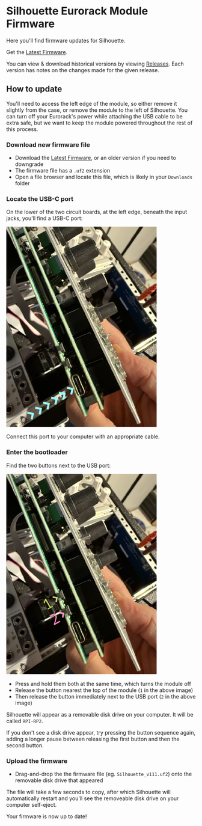 # Silhouette Eurorack Module Firmware

Here you'll find firmware updates for Silhouette.

Get the [Latest Firmware](https://github.com/whimsicalraps/Silhouette/releases/latest).

You can view & download historical versions by viewing [Releases](https://github.com/whimsicalraps/Silhouette/releases). Each version has notes on the changes made for the given release.

## How to update

You'll need to access the left edge of the module, so either remove it slightly from the case, or remove the module to the left of Silhouette. You can turn off your Eurorack's power while attaching the USB cable to be extra safe, but we want to keep the module powered throughout the rest of this process.

### Download new firmware file

* Download the [Latest Firmware](https://github.com/whimsicalraps/Silhouette/releases/latest), or an older version if you need to downgrade
* The firmware file has a `.uf2` extension
* Open a file browser and locate this file, which is likely in your `Downloads` folder

### Locate the USB-C port

On the lower of the two circuit boards, at the left edge, beneath the input jacks, you'll find a USB-C port:

![](images/usb-c.png)

Connect this port to your computer with an appropriate cable.

### Enter the bootloader

Find the two buttons next to the USB port:

![](images/1and2.png)

* Press and hold them both at the same time, which turns the module off
* Release the button nearest the top of the module (`1` in the above image)
* Then release the button immediately next to the USB port (`2` in the above image)

Silhouette will appear as a removable disk drive on your computer. It will be called `RPI-RP2`.

If you don't see a disk drive appear, try pressing the button sequence again, adding a longer pause between releasing the first button and then the second button.

### Upload the firmware

* Drag-and-drop the the firmware file (eg. `Silhouette_v111.uf2`) onto the removable disk drive that appeared

The file will take a few seconds to copy, after which Silhouette will automatically restart and you'll see the removeable disk drive on your computer self-eject.

Your firmware is now up to date!
